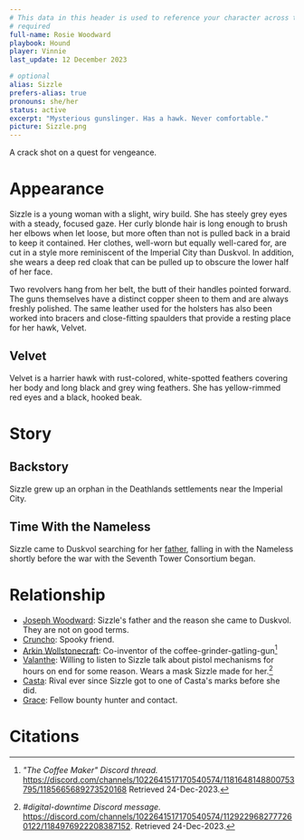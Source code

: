 ```yaml
---
# This data in this header is used to reference your character across the entire website. 
# required
full-name: Rosie Woodward 
playbook: Hound
player: Vinnie
last_update: 12 December 2023

# optional
alias: Sizzle
prefers-alias: true
pronouns: she/her
status: active
excerpt: "Mysterious gunslinger. Has a hawk. Never comfortable."
picture: Sizzle.png
---
```


A crack shot on a quest for vengeance.

# Appearance
Sizzle is a young woman with a slight, wiry build. She has steely grey eyes with a steady, focused gaze. Her curly blonde hair is long enough to brush her elbows when let loose, but more often than not is pulled back in a braid to keep it contained. Her clothes, well-worn but equally well-cared for, are cut in a style more reminiscent of the Imperial City than Duskvol. In addition, she wears a deep red cloak that can be pulled up to obscure the lower half of her face.

Two revolvers hang from her belt, the butt of their handles pointed forward. The guns themselves have a distinct copper sheen to them and are always freshly polished. The same leather used for the holsters has also been worked into bracers and close-fitting spaulders that provide a resting place for her hawk, Velvet.

## Velvet

Velvet is a harrier hawk with rust-colored, white-spotted feathers covering her body and long black and grey wing feathers. She has yellow-rimmed red eyes and a black, hooked beak.

# Story
## Backstory
Sizzle grew up an orphan in the Deathlands settlements near the Imperial City. 

## Time With the Nameless

Sizzle came to Duskvol searching for her [father](npcs#joseph-woodward), falling in with the Nameless shortly before the war with the Seventh Tower Consortium began. 

# Relationship

* [Joseph Woodward](npcs#joseph-woodward): Sizzle's father and the reason she came to Duskvol. They are not on good terms.
* [Cruncho](cruncho): Spooky friend.
* [Arkin Wollstonecraft](arkin): Co-inventor of the coffee-grinder-gatling-gun[^1]
* [Valanthe](npcs#valanthe): Willing to listen to Sizzle talk about pistol mechanisms for hours on end for some reason. Wears a mask Sizzle made for her.[^val-mask]
* [Casta](npcs#casta): Rival ever since Sizzle got to one of Casta's marks before she did.
* [Grace](npcs#grace): Fellow bounty hunter and contact.

# Citations

[^1]: *"The Coffee Maker" Discord thread.*  <https://discord.com/channels/1022641517170540574/1181648148800753795/1185665689273520168> Retrieved 24-Dec-2023.
[^val-mask]: *#digital-downtime Discord message.* <https://discord.com/channels/1022641517170540574/1129229682777260122/1184976922208387152>. Retrieved 24-Dec-2023.
